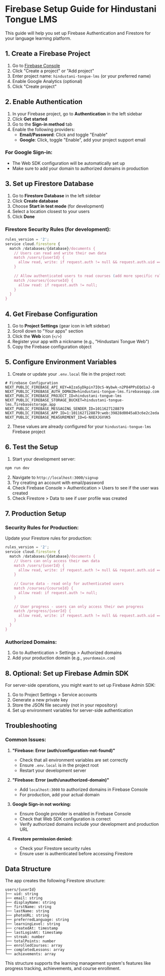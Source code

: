 # Firebase Setup Guide for Hindustani Tongue LMS

This guide will help you set up Firebase Authentication and Firestore for your language learning platform.

## 1. Create a Firebase Project

1. Go to [Firebase Console](https://console.firebase.google.com/)
2. Click "Create a project" or "Add project"
3. Enter project name: `hindustani-tongue-lms` (or your preferred name)
4. Enable Google Analytics (optional)
5. Click "Create project"

## 2. Enable Authentication

1. In your Firebase project, go to **Authentication** in the left sidebar
2. Click **Get started**
3. Go to the **Sign-in method** tab
4. Enable the following providers:
   - **Email/Password**: Click and toggle "Enable"
   - **Google**: Click, toggle "Enable", add your project support email

### For Google Sign-in:
- The Web SDK configuration will be automatically set up
- Make sure to add your domain to authorized domains in production

## 3. Set up Firestore Database

1. Go to **Firestore Database** in the left sidebar
2. Click **Create database**
3. Choose **Start in test mode** (for development)
4. Select a location closest to your users
5. Click **Done**

### Firestore Security Rules (for development):
```javascript
rules_version = '2';
service cloud.firestore {
  match /databases/{database}/documents {
    // Users can read and write their own data
    match /users/{userId} {
      allow read, write: if request.auth != null && request.auth.uid == userId;
    }
    
    // Allow authenticated users to read courses (add more specific rules as needed)
    match /courses/{courseId} {
      allow read: if request.auth != null;
    }
  }
}
```

## 4. Get Firebase Configuration

1. Go to **Project Settings** (gear icon in left sidebar)
2. Scroll down to "Your apps" section
3. Click the **Web** icon (`</>`)
4. Register your app with a nickname (e.g., "Hindustani Tongue Web")
5. Copy the Firebase configuration object

## 5. Configure Environment Variables

1. Create or update your `.env.local` file in the project root:

```env
# Firebase Configuration
NEXT_PUBLIC_FIREBASE_API_KEY=AIzaSyDkpin7IOcS-Wybwk-n2P84PPsEQd1aJ-Q
NEXT_PUBLIC_FIREBASE_AUTH_DOMAIN=hindustani-tongue-lms.firebaseapp.com
NEXT_PUBLIC_FIREBASE_PROJECT_ID=hindustani-tongue-lms
NEXT_PUBLIC_FIREBASE_STORAGE_BUCKET=hindustani-tongue-lms.firebasestorage.app
NEXT_PUBLIC_FIREBASE_MESSAGING_SENDER_ID=1011627128879
NEXT_PUBLIC_FIREBASE_APP_ID=1:1011627128879:web:39828d0045a83c6e2c2eda
NEXT_PUBLIC_FIREBASE_MEASUREMENT_ID=G-NXEXJGVVK5
```

2. These values are already configured for your `hindustani-tongue-lms` Firebase project

## 6. Test the Setup

1. Start your development server:
```bash
npm run dev
```

2. Navigate to `http://localhost:3000/signup`
3. Try creating an account with email/password
4. Check Firebase Console > Authentication > Users to see if the user was created
5. Check Firestore > Data to see if user profile was created

## 7. Production Setup

### Security Rules for Production:
Update your Firestore rules for production:

```javascript
rules_version = '2';
service cloud.firestore {
  match /databases/{database}/documents {
    // Users can only access their own data
    match /users/{userId} {
      allow read, write: if request.auth != null && request.auth.uid == userId;
    }
    
    // Course data - read only for authenticated users
    match /courses/{courseId} {
      allow read: if request.auth != null;
    }
    
    // User progress - users can only access their own progress
    match /progress/{userId} {
      allow read, write: if request.auth != null && request.auth.uid == userId;
    }
  }
}
```

### Authorized Domains:
1. Go to Authentication > Settings > Authorized domains
2. Add your production domain (e.g., `yourdomain.com`)

## 8. Optional: Set up Firebase Admin SDK

For server-side operations, you might want to set up Firebase Admin SDK:

1. Go to Project Settings > Service accounts
2. Generate a new private key
3. Store the JSON file securely (not in your repository)
4. Set up environment variables for server-side authentication

## Troubleshooting

### Common Issues:

1. **"Firebase: Error (auth/configuration-not-found)"**
   - Check that all environment variables are set correctly
   - Ensure `.env.local` is in the project root
   - Restart your development server

2. **"Firebase: Error (auth/unauthorized-domain)"**
   - Add `localhost:3000` to authorized domains in Firebase Console
   - For production, add your actual domain

3. **Google Sign-in not working:**
   - Ensure Google provider is enabled in Firebase Console
   - Check that Web SDK configuration is correct
   - Verify authorized domains include your development and production URL

4. **Firestore permission denied:**
   - Check your Firestore security rules
   - Ensure user is authenticated before accessing Firestore

## Data Structure

The app creates the following Firestore structure:

```
users/{userId}
├── uid: string
├── email: string
├── displayName: string
├── firstName: string
├── lastName: string
├── photoURL: string
├── preferredLanguage: string
├── learningLevel: string
├── createdAt: timestamp
├── lastLoginAt: timestamp
├── streak: number
├── totalPoints: number
├── enrolledCourses: array
├── completedLessons: array
└── achievements: array
```

This structure supports the learning management system's features like progress tracking, achievements, and course enrollment.